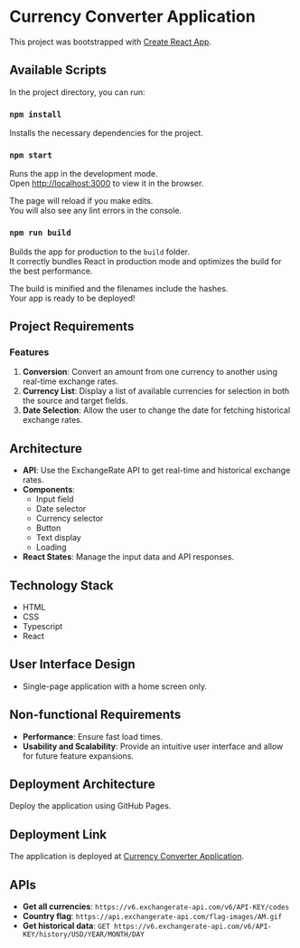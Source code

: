 # Currency Converter Application

This project was bootstrapped with [Create React App](https://github.com/facebook/create-react-app).

## Available Scripts

In the project directory, you can run:

### `npm install`

Installs the necessary dependencies for the project.

### `npm start`

Runs the app in the development mode.  
Open [http://localhost:3000](http://localhost:3000) to view it in the browser.

The page will reload if you make edits.  
You will also see any lint errors in the console.

### `npm run build`

Builds the app for production to the `build` folder.  
It correctly bundles React in production mode and optimizes the build for the best performance.

The build is minified and the filenames include the hashes.  
Your app is ready to be deployed!

## Project Requirements

### Features

1. **Conversion**: Convert an amount from one currency to another using real-time exchange rates.
2. **Currency List**: Display a list of available currencies for selection in both the source and target fields.
3. **Date Selection**: Allow the user to change the date for fetching historical exchange rates.

## Architecture

- **API**: Use the ExchangeRate API to get real-time and historical exchange rates.
- **Components**:
  - Input field
  - Date selector
  - Currency selector
  - Button
  - Text display
  - Loading
- **React States**: Manage the input data and API responses.

## Technology Stack

- HTML
- CSS
- Typescript
- React

## User Interface Design

- Single-page application with a home screen only.

## Non-functional Requirements

- **Performance**: Ensure fast load times.
- **Usability and Scalability**: Provide an intuitive user interface and allow for future feature expansions.

## Deployment Architecture

Deploy the application using GitHub Pages.

## Deployment Link

The application is deployed at [Currency Converter Application](https://imsmaity.github.io/currency-converter/).

## APIs

- **Get all currencies**: `https://v6.exchangerate-api.com/v6/API-KEY/codes`
- **Country flag**: `https://api.exchangerate-api.com/flag-images/AM.gif`
- **Get historical data**: `GET https://v6.exchangerate-api.com/v6/API-KEY/history/USD/YEAR/MONTH/DAY`
